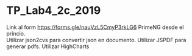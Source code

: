 # TP_Lab4_2c_2019

   Link al form https://forms.gle/nauVzL5CmyP3rkLG6
PrimeNG desde el princio.   
Utilizar json2cvs para convertir json en documento.
Utilizar JSPDF para generar pdfs.
Utilizar HighCharts
